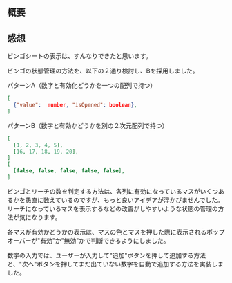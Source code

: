 ## 概要


## 感想

ビンゴシートの表示は、すんなりできたと思います。

ビンゴの状態管理の方法を、以下の２通り検討し、Bを採用しました。

パターンA（数字と有効化どうかを一つの配列で持つ）
```json
[
  {"value":  number, "isOpened": boolean},
]
```

パターンB（数字と有効かどうかを別の２次元配列で持つ）
```json
[
  [1, 2, 3, 4, 5],
  [16, 17, 18, 19, 20],
]
[
  [false, false, false, false, false],
]
```

ビンゴとリーチの数を判定する方法は、各列に有効になっているマスがいくつあるかを愚直に数えているのですが、もっと良いアイデアが浮かびませんでした。
リーチになっているマスを表示するなどの改善がしやすいような状態の管理の方法が気になります。

各マスが有効かどうかの表示は、マスの色とマスを押した際に表示されるポップオーバーが"有効"か"無効"かで判断できるようにしました。

数字の入力では、ユーザーが入力して"追加"ボタンを押して追加する方法と、"次へ"ボタンを押してまだ出ていない数字を自動で追加する方法を実装しました。